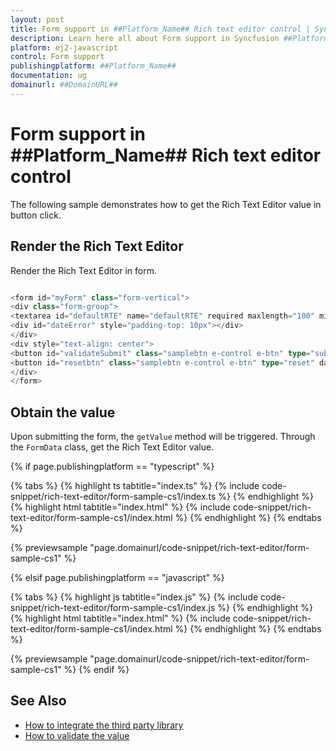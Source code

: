 ```yaml
---
layout: post
title: Form support in ##Platform_Name## Rich text editor control | Syncfusion
description: Learn here all about Form support in Syncfusion ##Platform_Name## Rich text editor control of Syncfusion Essential JS 2 and more.
platform: ej2-javascript
control: Form support 
publishingplatform: ##Platform_Name##
documentation: ug
domainurl: ##DomainURL##
---
```


# Form support in ##Platform_Name## Rich text editor control

The following sample demonstrates how to get the Rich Text Editor value in button click.

## Render the Rich Text Editor

Render the Rich Text Editor in form.

```ts

<form id="myForm" class="form-vertical">
<div class="form-group">
<textarea id="defaultRTE" name="defaultRTE" required maxlength="100" minlength="20" data-msg-containerid="dateError">      </textarea>
<div id="dateError" style="padding-top: 10px"></div>
</div>
<div style="text-align: center">
<button id="validateSubmit" class="samplebtn e-control e-btn" type="submit" data-ripple="true">Submit</button>
<button id="resetbtn" class="samplebtn e-control e-btn" type="reset" data-ripple="true">Reset</button>
</div>
</form>

```

## Obtain the value

Upon submitting the form, the `getValue` method will be triggered. Through the `FormData` class, get the Rich Text Editor value.

{% if page.publishingplatform == "typescript" %}

 {% tabs %}
{% highlight ts tabtitle="index.ts" %}
{% include code-snippet/rich-text-editor/form-sample-cs1/index.ts %}
{% endhighlight %}
{% highlight html tabtitle="index.html" %}
{% include code-snippet/rich-text-editor/form-sample-cs1/index.html %}
{% endhighlight %}
{% endtabs %}
        
{% previewsample "page.domainurl/code-snippet/rich-text-editor/form-sample-cs1" %}

{% elsif page.publishingplatform == "javascript" %}

{% tabs %}
{% highlight js tabtitle="index.js" %}
{% include code-snippet/rich-text-editor/form-sample-cs1/index.js %}
{% endhighlight %}
{% highlight html tabtitle="index.html" %}
{% include code-snippet/rich-text-editor/form-sample-cs1/index.html %}
{% endhighlight %}
{% endtabs %}

{% previewsample "page.domainurl/code-snippet/rich-text-editor/form-sample-cs1" %}
{% endif %}

## See Also

* [How to integrate the third party library](./third-party-integration)
* [How to validate the value](./validation)